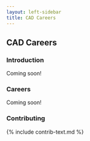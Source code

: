 ```yaml
---
layout: left-sidebar
title: CAD Careers
---
```


## CAD Careers

### Introduction

Coming soon!

### Careers

Coming soon!

### Contributing

{% include contrib-text.md %}
